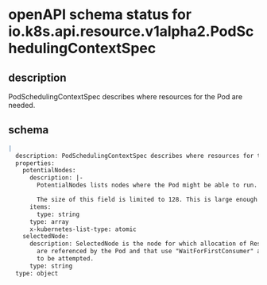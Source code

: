 # openAPI schema status for io.k8s.api.resource.v1alpha2.PodSchedulingContextSpec

## description

PodSchedulingContextSpec describes where resources for the Pod are needed.

## schema

```yaml
|
  description: PodSchedulingContextSpec describes where resources for the Pod are needed.
  properties:
    potentialNodes:
      description: |-
        PotentialNodes lists nodes where the Pod might be able to run.

        The size of this field is limited to 128. This is large enough for many clusters. Larger clusters may need more attempts to find a node that suits all pending resources. This may get increased in the future, but not reduced.
      items:
        type: string
      type: array
      x-kubernetes-list-type: atomic
    selectedNode:
      description: SelectedNode is the node for which allocation of ResourceClaims that
        are referenced by the Pod and that use "WaitForFirstConsumer" allocation is
        to be attempted.
      type: string
  type: object

```
